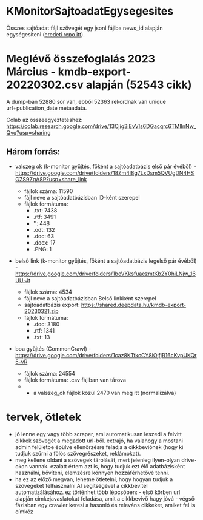 # KMonitorSajtoadatEgysegesites
Összes sajtóadat fájl szövegét egy jsonl fájlba news_id alapján egységesíteni ([eredeti repo itt](https://github.com/everybitmihaly/KMonitorSajtoadatEgysegesites)). 

# Meglévő összefoglalás 2023 Március - kmdb-export-20220302.csv alapján (52543 cikk)
A dump-ban 52880 sor van, ebből 52363 rekordnak van unique url+publication_date metaadata.

Colab az összeegyeztetéshez: https://colab.research.google.com/drive/13Cjig3iEvVIs6DGacqrc6TMlInNw_Qvq?usp=sharing

## Három forrás: 
- valszeg ok (k-monitor gyűjtés, főként a sajtóadatbázis első pár évéből) - https://drive.google.com/drive/folders/18Zm4l8g7LxDsm5QVUgDN4HSGZS9ZqA8P?usp=share_link
    - fájlok száma: 11590
    - fájl neve a sajtóadatbázisban ID-ként szerepel
    - fájlok formátuma:
        - .txt: 7438
        - .rtf: 3491
        - '': 448
        - .odt: 132
        - .doc: 63
        - .docx: 17
        - .PNG: 1

- belső link (k-monitor gyűjtés, főként a sajtóadatbázis legelső pár évéből) - https://drive.google.com/drive/folders/1beVKksfuaezmtKb2Y0hiLNjw_16UU-Jt
    - fájlok száma: 4534
    - fájl neve a sajtóadatbázisban Belső linkként szerepel
    - sajtóadatbázis export: https://shared.deepdata.hu/kmdb-export-20230321.zip
    - fájlok formátuma:
        - .doc: 3180
        - .rtf: 1341
        - .txt: 13
    
- boa gyűjtés (CommonCrawl)           - https://drive.google.com/drive/folders/1caz8KTtkcCY8iOjfjR16cKvpUKQr5-vR
    - fájlok száma: 24554
    - fájlok formátuma: .csv fájlban van tárova
    - * a valszeg_ok fájlok közül 2470 van meg itt (normalizálva)

# tervek, ötletek
- jó lenne egy vagy több scraper, ami automatikusan leszedi a felvitt cikkek szövegét a megadott url-ből. extrajó, ha valahogy a mostani admin felületbe épülve ellenőrzésre feladja a cikkbeviőnek (hogy ki tudjuk szűrni a fölös szövegrészeket, reklámokat).
- meg kellene oldani a szövegek tárolását, mert jelenleg ilyen-olyan drive-okon vannak. ezalatt értem azt is, hogy tudjuk ezt élő adatbázisként használni, bővíteni, elemzésre könnyen hozzáférhetővé tenni.
- ha ez az előző megvan, lehetne ötletelni, hogy hogyan tudjuk a szövegeket felhasználni AI segítségével a cikkbevitel automatizálásához. ez történhet több lépcsőben:
        - első körben url alapján címkejavaslatokat feladása, amit a cikkbevivő hagy jóvá
        - végső fázisban egy crawler keresi a hasonló és releváns cikkeket, amiket fel is címkéz
